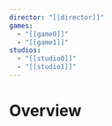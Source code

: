 ```yaml
---
director: "[[director]]"
games:
  - "[[game0]]"
  - "[[game1]]"
studios:
  - "[[studio0]]"
  - "[[studio1]]"
---
```

# Overview
